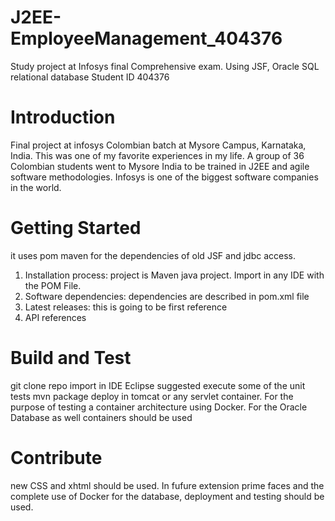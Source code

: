 # J2EE-EmployeeManagement_404376
Study project at Infosys final Comprehensive exam. Using JSF, Oracle SQL relational database
Student ID 404376

# Introduction
Final project at infosys Colombian batch at Mysore Campus, Karnataka, India.
This was one of my favorite experiences in my life.
A group of 36 Colombian students went to Mysore India to be trained in J2EE and agile software methodologies.
Infosys is one of the biggest software companies in the world.

# Getting Started
it uses pom maven for the dependencies of old JSF and jdbc access.
1.	Installation process: project is Maven java project. Import in any IDE with the POM File.
2.	Software dependencies: dependencies are described in pom.xml file
3.	Latest releases: this is going to be first reference
4.	API references

# Build and Test
git clone repo
import in IDE Eclipse suggested
execute some of the unit tests
mvn package
deploy in tomcat or any servlet container.
For the purpose of testing a container architecture using Docker. For the Oracle Database as well containers should be used

# Contribute
new CSS and xhtml should be used. In fufure extension prime faces and the complete use of Docker for the database, deployment and testing should be used.
